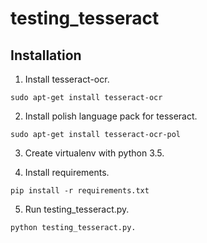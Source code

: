 # testing_tesseract


## Installation

1. Install tesseract-ocr.

```
sudo apt-get install tesseract-ocr 
```

2. Install polish language pack for tesseract.


```
sudo apt-get install tesseract-ocr-pol 
```

3. Create virtualenv with python 3.5.

4. Install requirements.

```
pip install -r requirements.txt
```

5. Run testing_tesseract.py.

```
python testing_tesseract.py.
```


